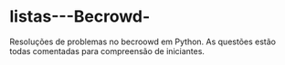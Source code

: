 # listas---Becrowd-
Resoluções de problemas no becroowd em Python.
As questões estão todas comentadas para compreensão de iniciantes.
